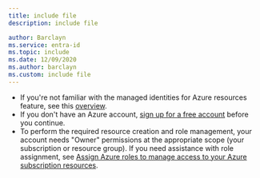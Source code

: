 ```yaml
---
title: include file
description: include file

author: Barclayn
ms.service: entra-id
ms.topic: include
ms.date: 12/09/2020
ms.author: barclayn
ms.custom: include file
---
```


- If you're not familiar with the managed identities for Azure resources feature, see this [overview](~/identity/managed-identities-azure-resources/overview.md). 
- If you don't have an Azure account, [sign up for a free account](https://azure.microsoft.com/free/) before you continue.
- To perform the required resource creation and role management, your account needs "Owner" permissions at the appropriate scope (your subscription or resource group). If you need assistance with role assignment, see [Assign Azure roles to manage access to your Azure subscription resources](/azure/role-based-access-control/role-assignments-portal).